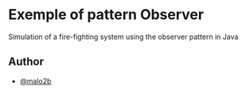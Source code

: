 # Exemple of pattern Observer

Simulation of a fire-fighting system using the observer pattern in Java

## Author

- [@malo2b](https://www.github.com/malo2b)
